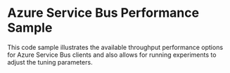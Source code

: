 ﻿# Azure Service Bus Performance Sample

This code sample illustrates the available throughput performance options for Azure Service Bus clients 
and also allows for running experiments to adjust the tuning parameters.



